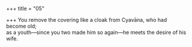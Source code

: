 +++
title = "05"

+++
You remove the covering like a cloak from Cyavāna, who had  
become old;  
as a youth—since you two made him so again—he meets the desire of  his wife.  